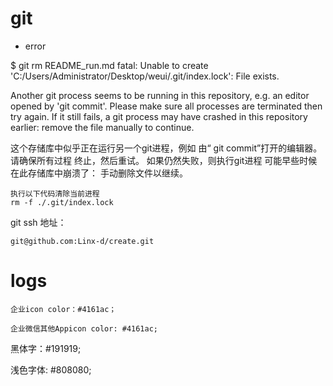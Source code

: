 # git

- error

$ git rm README_run.md
fatal: Unable to create 'C:/Users/Administrator/Desktop/weui/.git/index.lock': File exists.

Another git process seems to be running in this repository, e.g.
an editor opened by 'git commit'. Please make sure all processes
are terminated then try again. If it still fails, a git process
may have crashed in this repository earlier:
remove the file manually to continue.

这个存储库中似乎正在运行另一个git进程，例如
由“ git commit”打开的编辑器。 请确保所有过程
终止，然后重试。 如果仍然失败，则执行git进程
可能早些时候在此存储库中崩溃了：
手动删除文件以继续。

~~~
执行以下代码清除当前进程
rm -f ./.git/index.lock
~~~

git ssh 地址：

~~~
git@github.com:Linx-d/create.git
~~~



# logs

~~~
企业icon color：#4161ac；
~~~

~~~
企业微信其他Appicon color: #4161ac;
~~~

黑体字：#191919;

浅色字体: #808080;